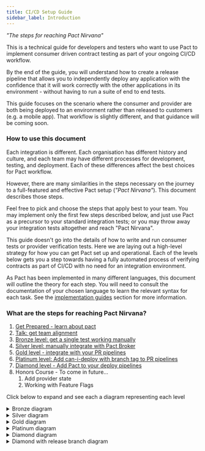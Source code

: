 ```yaml
---
title: CI/CD Setup Guide
sidebar_label: Introduction
---
```


_"The steps for reaching Pact Nirvana"_

This is a technical guide for developers and testers who want to use Pact to implement consumer driven contract testing as part of your ongoing CI/CD workflow.

By the end of the guide, you will understand how to create a release pipeline that allows you to independently deploy any application with the confidence that it will work correctly with the other applications in its environment - without having to run a suite of end to end tests.

This guide focuses on the scenario where the consumer and provider are both being deployed to an environment rather than released to customers (e.g. a mobile app). That workflow is slightly different, and that guidance will be coming soon.

### How to use this document

Each integration is different. Each organisation has different history and culture, and each team may have different processes for development, testing, and deployment. Each of these differences affect the best choices for Pact workflow.

However, there are many similarities in the steps necessary on the journey to a full-featured and effective Pact setup \(_"Pact Nirvana"_\). This document describes those steps.

Feel free to pick and choose the steps that apply best to your team. You may implement only the first few steps described below, and just use Pact as a precursor to your standard integration tests; or you may throw away your integration tests altogether and reach "Pact Nirvana".

This guide doesn't go into the details of how to write and run consumer tests or provider verification tests. Here we are laying out a high-level strategy for how you can get Pact set up and operational.  Each of the levels below gets you a step towards having a fully automated process of verifying contracts as part of CI/CD with no need for an integration environment.

As Pact has been implemented in many different languages, this document will outline the theory for each step. You will need to consult the documentation of your chosen language to learn the relevant syntax for each task. See the [implementation guides](/implementation_guides/cli) section for more information.

### What are the steps for reaching Pact Nirvana?

1. [Get Prepared - learn about pact](pact_nirvana/step_1)
2. [Talk: get team alignment](pact_nirvana/step_2)
3. [Bronze level: get a single test working manually](pact_nirvana/step_3)
4. [Silver level: manually integrate with Pact Broker](pact_nirvana/step_4)
5. [Gold level - integrate with your PR pipelines](pact_nirvana/step_5)
6. [Platinum level: Add can-i-deploy with branch tag to PR pipelines](pact_nirvana/step_6)
7. [Diamond level - Add Pact to your deploy pipelines](pact_nirvana/step_7)
8. Honors Course - To come in future...
    1. Add provider state
    2. Working with Feature Flags

Click below to expand and see each a diagram representing each level


<details >
  <summary>Bronze diagram</summary>

```plantuml
@startuml
left to right direction
actor "Consumer Test" as CT
actor "Provider Verification by Local File" as PV

CT --> [Pact File] : write
[Pact File] --> PV : read
@enduml
```
</details>
<details >
  <summary>Silver diagram</summary>

```plantuml
@startuml
left to right direction
actor "Consumer Test" as CT
database "Pact Broker" as PB
actor "Provider Verification by URL" as PV

CT --> PB : publish
PB --> PV : retrieve pact by URL
@enduml
```
</details>
<details >
  <summary>Gold diagram</summary>

```plantuml
@startuml
actor Consumer
actor Provider
database Broker

Consumer -> Broker : publish pact [feat 123]
note left of Consumer : PR validation pipeline

Consumer -> Broker : publish pact [main]
note left of Consumer : Commit/main pipeline
note right of Provider : PR validation pipeline

Provider -> Broker : verify against consumer's main\n+ deployed versions
Provider -> Broker : publish results (provider version + branch)
@enduml
```
</details>
<details >
  <summary>Platinum diagram</summary>

```plantuml
@startuml
participant Consumer
participant Broker
participant Verifier

note left of Consumer: PR validation pipeline

Consumer ->> Broker : publish pact with branch [feat abc]
alt pact has changed, verification does not exist
    Broker ->> Verifier : {webhook} run verification for pact version 123 [feat abc]
    Consumer ->> Broker : can-i-deploy --to-environment dev
    Consumer ->> Consumer : wait for results...
    Verifier ->> Verifier : pull provider from main branch
    Verifier ->> Broker : get pact version 123
    Verifier ->> Verifier : verify against pact

    alt verification passed
        Broker ->> Consumer : Yes
    else verification failed
        Broker ->> Consumer : NO
    end
else no change to pact, verification exists
    ' TODO: how do we do the can-i-merge check now with branches?
    '       need https://github.com/pact-foundation/pact_broker-client/issues/138
    Consumer ->> Broker : can-i-deploy --to-environment dev

    alt verification passed
        Broker ->> Consumer : Yes
    else verification failed
        Broker ->> Consumer : NO
    end
end
@enduml

```
</details>
<details >
  <summary>Diamond diagram</summary>


```plantuml
@startuml
actor Consumer
actor Verifier
database Broker

note left of Consumer : PR validation pipeline
Consumer -> Broker : publish pact [feat abc]

alt pact changed & no verification
    Broker -> Verifier : webhook to run verification
    Consumer -> Broker : can-i-deploy --to-environment dev
    Consumer -> Consumer : wait for results...
    Verifier -> Verifier : pull provider from main
    Verifier -> Broker : get pact [123]
    Verifier -> Verifier : verify against pact

    alt passed
        Broker -> Consumer : Yes
    else failed
        Broker -> Consumer : NO
    end
else pact unchanged & verified
    Consumer -> Broker : can-i-deploy --to-environment dev

    alt passed
        Broker -> Consumer : Yes
    else failed
        Broker -> Consumer : NO
    end
end
@enduml
```
</details>

<details >
  <summary>Diamond with release branch diagram</summary>

```plantuml
@startuml
actor Provider
database Broker

note left of Provider : PR validation pipeline
Provider -> Broker : verify pacts (mainBranch + deployedOrReleased)
Provider -> Broker : publish results, tag [feat abc]
Provider -> Broker : can-i-deploy --to-environment [staging]

note left of Provider : Main branch commit pipeline
Provider -> Broker : verify pacts (mainBranch + deployedOrReleased)
Provider -> Broker : publish results, tag [main]
Provider -> Broker : can-i-deploy --to-environment [staging]
Provider -> Provider : deploy to [staging]
Provider -> Broker : record-deployment [staging]

note left of Provider : Release branch pipeline
Provider -> Broker : can-i-deploy --to-environment [preprod]
Provider -> Broker : can-i-deploy --to-environment [prod]
Provider -> Provider : cut release branch
Provider -> Provider : deploy to [preprod]
Provider -> Provider : run [preprod] tests
Provider -> Broker : can-i-deploy --to-environment [prod]
Provider -> Provider : deploy to [prod]
Provider -> Broker : record-deployment [prod]
@enduml
```
</details>
